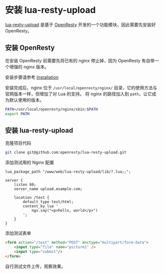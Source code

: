 # 安装 lua-resty-upload

[lua-resty-upload](https://github.com/openresty/lua-resty-upload) 是基于 [OpenResty](http://openresty.org) 开发的一个功能模块，因此需要先安装好 OpenResty。

## 安装 OpenResty 

在安装 OpenResty 前需要先将已有的 nginx 停止掉，因为 OpenResty 有自带一个增强的 nginx 版本。

安装步骤请参考 [Installation](https://openresty.org/en/linux-packages.html)

安装完成后，nginx 位于 `/usr/local/openresty/nginx/` 目录，它的使用方法与官网版本一样，但增加了对 Lua 的支持。
将 nginx 的路径加入到 `path`，让它成为默认使用的版本。

```bash
PATH=/usr/local/openresty/nginx/sbin:$PATH
export PATH
```

## 安装 lua-resty-upload

克隆项目代码

```bash
git clone git@github.com:openresty/lua-resty-upload.git
```

添加测试用的 Nginx 配置

```nginx
lua_package_path "/www/web/lua-resty-upload/lib/?.lua;;";

server {
    listen 80;
    server_name upload.example.com;
    
    location /test {
        default_type text/html;
        content_by_lua '
            ngx.say("<p>hello, world</p>")
        ';
    }
}
```

添加测试表单

```html
<form action="/test" method="POST" enctype="multipart/form-data">
    <input type="file" name="picture1" />
    <input type="submit"/>
</form>
```

自行测试文件上传，观察效果。

